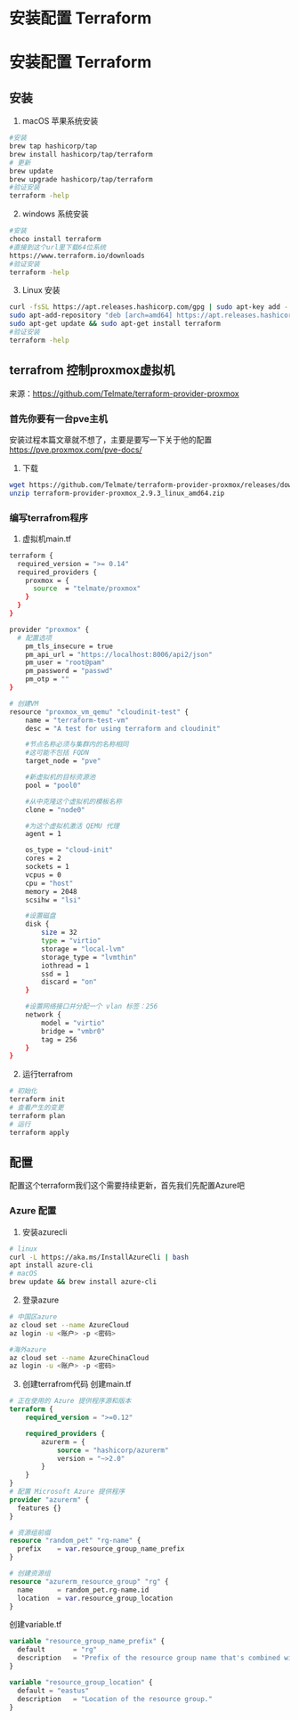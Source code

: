 # 安装配置 Terraform


# 安装配置 Terraform
## 安装
1. macOS 苹果系统安装
```sh
#安装
brew tap hashicorp/tap
brew install hashicorp/tap/terraform
# 更新
brew update
brew upgrade hashicorp/tap/terraform
#验证安装
terraform -help
```
2. windows 系统安装
```sh
#安装
choco install terraform
#直接到这个url里下载64位系统
https://www.terraform.io/downloads
#验证安装
terraform -help
```

3. Linux 安装
```sh
curl -fsSL https://apt.releases.hashicorp.com/gpg | sudo apt-key add -
sudo apt-add-repository "deb [arch=amd64] https://apt.releases.hashicorp.com $(lsb_release -cs) main"
sudo apt-get update && sudo apt-get install terraform
#验证安装
terraform -help
```

## terrafrom 控制proxmox虚拟机
来源：https://github.com/Telmate/terraform-provider-proxmox  
  
### 首先你要有一台pve主机
安装过程本篇文章就不想了，主要是要写一下关于他的配置  
https://pve.proxmox.com/pve-docs/  
  
1. 下载
```sh
wget https://github.com/Telmate/terraform-provider-proxmox/releases/download/v2.9.3/terraform-provider-proxmox_2.9.3_linux_amd64.zip
unzip terraform-provider-proxmox_2.9.3_linux_amd64.zip
```
### 编写terrafrom程序
1. 虚拟机main.tf

```sh
terraform {
  required_version = ">= 0.14"
  required_providers {
    proxmox = {
      source  = "telmate/proxmox"
    }
  }
}

provider "proxmox" {
  # 配置选项
    pm_tls_insecure = true
    pm_api_url = "https://localhost:8006/api2/json"
    pm_user = "root@pam"
    pm_password = "passwd"
    pm_otp = ""
}

# 创建VM
resource "proxmox_vm_qemu" "cloudinit-test" {
    name = "terraform-test-vm"
    desc = "A test for using terraform and cloudinit"

    #节点名称必须与集群内的名称相同
    #这可能不包括 FQDN
    target_node = "pve"

    #新虚拟机的目标资源池
    pool = "pool0"

    #从中克隆这个虚拟机的模板名称
    clone = "node0"

    #为这个虚拟机激活 QEMU 代理
    agent = 1

    os_type = "cloud-init"
    cores = 2
    sockets = 1
    vcpus = 0
    cpu = "host"
    memory = 2048
    scsihw = "lsi"

    #设置磁盘
    disk {
        size = 32
        type = "virtio"
        storage = "local-lvm"
        storage_type = "lvmthin"
        iothread = 1
        ssd = 1
        discard = "on"
    }

    #设置网络接口并分配一个 vlan 标签：256
    network {
        model = "virtio"
        bridge = "vmbr0"
        tag = 256
    }
}

```

2. 运行terrafrom
```sh
# 初始化
terraform init
# 查看产生的变更
terraform plan
# 运行
terraform apply
```

## 配置
配置这个terraform我们这个需要持续更新，首先我们先配置Azure吧
### Azure 配置
1. 安装azurecli
```sh
# linux
curl -L https://aka.ms/InstallAzureCli | bash
apt install azure-cli
# macOS
brew update && brew install azure-cli
```
2. 登录azure
```sh
# 中国区azure
az cloud set --name AzureCloud
az login -u <账户> -p <密码>

#海外azure
az cloud set --name AzureChinaCloud
az login -u <账户> -p <密码>
```

3. 创建terrafrom代码
创建main.tf
```tf
# 正在使用的 Azure 提供程序源和版本
terraform {
    required_version = ">=0.12"

    required_providers {
        azurerm = {
            source = "hashicorp/azurerm"
            version = "~>2.0"
        }
    }
}
# 配置 Microsoft Azure 提供程序
provider "azurerm" {
  features {}
}

# 资源组前缀
resource "random_pet" "rg-name" {
  prefix    = var.resource_group_name_prefix
}

# 创建资源组
resource "azurerm_resource_group" "rg" {
  name      = random_pet.rg-name.id
  location  = var.resource_group_location
}
```
创建variable.tf
```tf
variable "resource_group_name_prefix" {
  default       = "rg"
  description   = "Prefix of the resource group name that's combined with a random ID so name is unique in your Azure subscription."
}

variable "resource_group_location" {
  default = "eastus"
  description   = "Location of the resource group."
}
```
